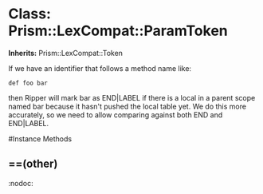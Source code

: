 # Class: Prism::LexCompat::ParamToken
**Inherits:** Prism::LexCompat::Token
    

If we have an identifier that follows a method name like:

    def foo bar

then Ripper will mark bar as END|LABEL if there is a local in a parent scope
named bar because it hasn't pushed the local table yet. We do this more
accurately, so we need to allow comparing against both END and END|LABEL.



#Instance Methods
## ==(other) [](#method-i-==)
:nodoc:

